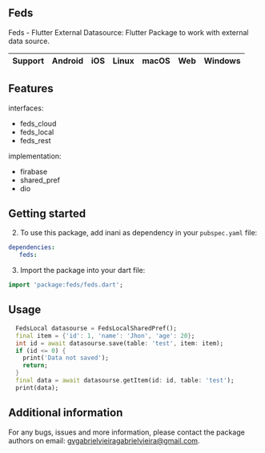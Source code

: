 ## Feds

Feds - Flutter External Datasource: Flutter Package to work with external data source.

| **Support** | Android | iOS | Linux | macOS | Web | Windows |
|-------------|---------|------|-------|--------|-----|-------------|


## Features

interfaces:
- feds_cloud
- feds_local
- feds_rest

implementation:
- firabase
- shared_pref
- dio


## Getting started

2. To use this package, add inani as dependency in your `pubspec.yaml` file:

```yaml
dependencies:
   feds:
```

3. Import the package into your dart file:

```dart
import 'package:feds/feds.dart';
```


## Usage

```dart
  FedsLocal datasourse = FedsLocalSharedPref();
  final item = {'id': 1, 'name': 'Jhon', 'age': 20};
  int id = await datasourse.save(table: 'test', item: item);
  if (id <= 0) {
    print('Data not saved');
    return;
  }
  final data = await datasourse.getItem(id: id, table: 'test');
  print(data);

```


## Additional information

For any bugs, issues and more information, please contact the package authors on email: gvgabrielvieiragabrielvieira@gmail.com.
